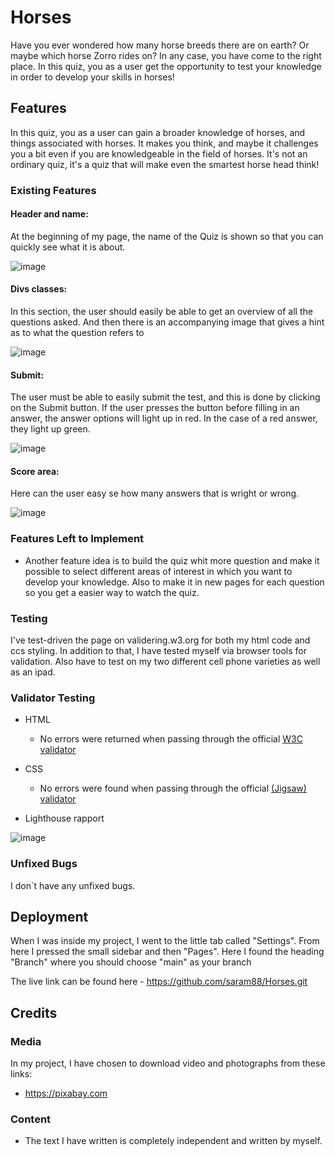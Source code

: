 # Horses


Have you ever wondered how many horse breeds there are on earth? Or maybe which horse Zorro rides on? In any case, you have come to the right place. In this quiz, you as a user get the opportunity to test your knowledge in order to develop your skills in horses!


## Features 

In this quiz, you as a user can gain a broader knowledge of horses, and things associated with horses. It makes you think, and maybe it challenges you a bit even if you are knowledgeable in the field of horses. It's not an ordinary quiz, it's a quiz that will make even the smartest horse head think!


### Existing Features

#### Header and name: ####
  At the beginning of my page, the name of the Quiz is shown so that you can quickly see what it is about.

  ![image](https://github.com/saram88/Horses/assets/127104599/3b93de50-9c02-4093-9348-7da33ce4e3bd)
  
  
#### Divs classes: ####
  In this section, the user should easily be able to get an overview of all the questions       asked. And then there is an accompanying image that gives a hint as to what the question       refers to
  
  ![image](https://github.com/saram88/Horses/assets/127104599/5da34d70-fd38-4960-90c4-1f1efd8a6395)

#### Submit: ####
  The user must be able to easily submit the test, and this is done by clicking on the Submit   button. If the user presses the button before filling in an answer, the answer options will   light up in red. In the case of a red answer, they light up green.

  ![image](https://github.com/saram88/Horses/assets/127104599/dc90cd1e-4a92-40a2-a6f7-5dabdf5ec5cd)

#### Score area: ####
  Here can the user easy se how many answers that is wright or wrong. 

  ![image](https://github.com/saram88/Horses/assets/127104599/cc2eb48a-42f1-40a4-a959-8b0d44519a63)


### Features Left to Implement

- Another feature idea is to build the quiz whit more question and make it possible to select different areas of interest in which you want to develop your knowledge. Also to make it in new pages for each question so you get a easier way to watch the quiz. 



### Testing 

I've test-driven the page on validering.w3.org for both my html code and ccs styling. In addition to that, I have tested myself via browser tools for validation. Also have to test on my two different cell phone varieties as well as an ipad.



### Validator Testing 

- HTML
  - No errors were returned when passing through the official [W3C validator](https://validator.w3.org/nu/?doc=https%3A%2F%2F5500-saram88-helaminfullatam-fq2y2b0nxao.ws-eu90.gitpod.io%2Fassets%2Findex.html)
- CSS
  - No errors were found when passing through the official [(Jigsaw) validator](https://jigsaw.w3.org/css-validator/validator?uri=https%3A%2F%2F5500-saram88-helaminfullatam-fq2y2b0nxao.ws-eu90.gitpod.io%2Fassets%2Findex.html&profile=css3svg&usermedium=all&warning=1&vextwarning=&lang=sv)

- Lighthouse rapport 

![image](https://github.com/saram88/Horses/assets/127104599/8e99c23c-4ef8-4350-b73d-7a85273ea201)


### Unfixed Bugs

I don´t have any unfixed bugs.

## Deployment

When I was inside my project, I went to the little tab called "Settings". From here I pressed the small sidebar and then "Pages". Here I found the heading "Branch" where you should choose "main" as your branch



The live link can be found here - https://github.com/saram88/Horses.git

## Credits 

### Media

In my project, I have chosen to download video and photographs from these links:

- https://pixabay.com


### Content 

- The text I have written is completely independent and written by myself.
